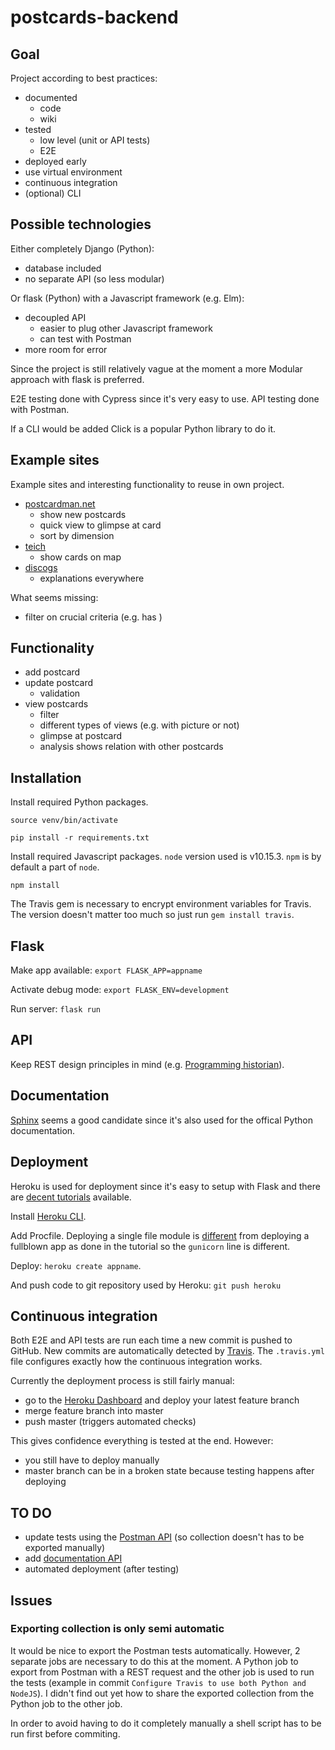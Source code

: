 # postcards-backend

## Goal

Project according to best practices:

- documented
  - code
  - wiki
- tested
  - low level (unit or API tests)
  - E2E
- deployed early
- use virtual environment
- continuous integration
- (optional) CLI

## Possible technologies

Either completely Django (Python):

- database included
- no separate API (so less modular)

Or flask (Python) with a Javascript framework (e.g. Elm):

- decoupled API
  - easier to plug other Javascript framework
  - can test with Postman
- more room for error

Since the project is still relatively vague at the moment a more Modular approach with flask is preferred.

E2E testing done with Cypress since it's very easy to use. API testing done with Postman.

If a CLI would be added Click is a popular Python library to do it.

## Example sites

Example sites and interesting functionality to reuse in own project.

- [postcardman.net](https://www.postcardman.net/)
  - show new postcards
  - quick view to glimpse at card
  - sort by dimension
- [teich](http://collections.carli.illinois.edu/cdm/landingpage/collection/nby_teich)
  - show cards on map
- [discogs](https://www.discogs.com)
  - explanations everywhere

What seems missing:

- filter on crucial criteria (e.g. has )

## Functionality

- add postcard
- update postcard
  - validation
- view postcards
  - filter
  - different types of views (e.g. with picture or not)
  - glimpse at postcard
  - analysis shows relation with other postcards

## Installation

Install required Python packages.

`source venv/bin/activate`

`pip install -r requirements.txt`

Install required Javascript packages. `node` version used is v10.15.3. `npm` is by default a part of `node`.

`npm install`

The Travis gem is necessary to encrypt environment variables for Travis. The version doesn't matter too much so just run `gem install travis`.

## Flask

Make app available: `export FLASK_APP=appname`

Activate debug mode: `export FLASK_ENV=development`

Run server: `flask run`

## API

Keep REST design principles in mind (e.g. [Programming historian](https://programminghistorian.org/en/lessons/creating-apis-with-python-and-flask#api-design-principles)).

## Documentation

[Sphinx](http://www.sphinx-doc.org/) seems a good candidate since it's also used for the offical Python documentation.

## Deployment

Heroku is used for deployment since it's easy to setup with Flask and there are [decent tutorials](https://medium.com/the-andela-way/deploying-a-python-flask-app-to-heroku-41250bda27d0) available.

Install [Heroku CLI](https://devcenter.heroku.com/articles/heroku-cli#download-and-install).

Add Procfile. Deploying a single file module is [different](https://stackoverflow.com/questions/50023430/deploying-flask-application-written-in-one-file-to-heroku) from deploying a fullblown app as done in the tutorial so the `gunicorn` line is different.

Deploy: `heroku create appname`.

And push code to git repository used by Heroku: `git push heroku`

## Continuous integration

Both E2E and API tests are run each time a new commit is pushed to GitHub. New commits are automatically detected by [Travis](https://travis-ci.com/). The `.travis.yml` file configures exactly how the continuous integration works.

Currently the deployment process is still fairly manual:

* go to the [Heroku Dashboard](https://dashboard.heroku.com) and deploy your latest feature branch
* merge feature branch into master
* push master (triggers automated checks)

This gives confidence everything is tested at the end. However:

* you still have to deploy manually
* master branch can be in a broken state because testing happens after deploying

## TO DO

- update tests using the [Postman API](https://docs.api.getpostman.com/) (so collection doesn't has to be exported manually)
- add [documentation API](https://learning.getpostman.com/docs/postman/api_documentation/intro_to_api_documentation/)
- automated deployment (after testing)

## Issues

### Exporting collection is only semi automatic

It would be nice to export the Postman tests automatically. However, 2 separate jobs are necessary to do this at the moment. A Python job to export from Postman with a REST request and the other job is used to run the tests (example in commit `Configure Travis to use both Python and NodeJS`). I didn't find out yet how to share the exported collection from the Python job to the other job.

In order to avoid having to do it completely manually a shell script has to be run first before commiting.
